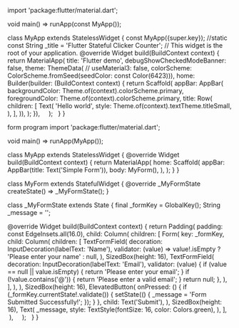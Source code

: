 import 'package:flutter/material.dart';

void main() => runApp(const MyApp());

class MyApp extends StatelessWidget {
  const MyApp({super.key});
  //static const String _title = 'Flutter Stateful Clicker Counter';
  // This widget is the root of your application.
  @override
  Widget build(BuildContext context) {
    return MaterialApp(
      title: 'Flutter demo',
      debugShowCheckedModeBanner: false,
      theme: ThemeData(
          // useMaterial3: false,
          colorScheme: ColorScheme.fromSeed(seedColor: const Color(6423))),
      home: Builder(builder: (BuildContext context) {
        return Scaffold(
          appBar: AppBar(
              backgroundColor: Theme.of(context).colorScheme.primary,
              foregroundColor: Theme.of(context).colorScheme.primary,
              title: Row(
                children: [
                  Text(
                    'Hello world',
                    style: Theme.of(context).textTheme.titleSmall,
                  ),
                ],
              )),
        );
      }),
    );
  }
}




form program
import 'package:flutter/material.dart';

void main() => runApp(MyApp());

class MyApp extends StatelessWidget {
  @override
  Widget build(BuildContext context) {
    return MaterialApp(
      home: Scaffold(
        appBar: AppBar(title: Text('Simple Form')),
        body: MyForm(),
      ),
    );
  }
}

class MyForm extends StatefulWidget {
  @override
  _MyFormState createState() => _MyFormState();
}

class _MyFormState extends State<MyForm> {
  final _formKey = GlobalKey<FormState>();
  String _message = '';

  @override
  Widget build(BuildContext context) {
    return Padding(
      padding: const EdgeInsets.all(16.0),
      child: Column(
        children: [
          Form(
            key: _formKey,
            child: Column(
              children: [
                TextFormField(
                  decoration: InputDecoration(labelText: 'Name'),
                  validator: (value) =>
                      value!.isEmpty ? 'Please enter your name' : null,
                ),
                SizedBox(height: 16),
                TextFormField(
                  decoration: InputDecoration(labelText: 'Email'),
                  validator: (value) {
                    if (value == null || value.isEmpty) {
                      return 'Please enter your email';
                    }
                    if (!value.contains('@')) {
                      return 'Please enter a valid email';
                    }
                    return null;
                  },
                ),
              ],
            ),
          ),
          SizedBox(height: 16),
          ElevatedButton(
            onPressed: () {
              if (_formKey.currentState!.validate()) {
                setState(() {
                  _message = 'Form Submitted Successfully!';
                });
              }
            },
            child: Text('Submit'),
          ),
          SizedBox(height: 16),
          Text(
            _message,
            style: TextStyle(fontSize: 16, color: Colors.green),
          ),
        ],
      ),
    );
  }
}
